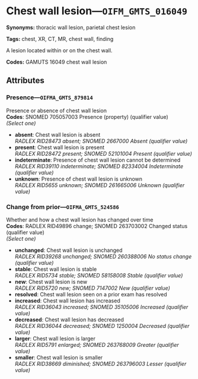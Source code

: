 # Chest wall lesion—`OIFM_GMTS_016049`

**Synonyms:** thoracic wall lesion, parietal chest lesion

**Tags:** chest, XR, CT, MR, chest wall, finding

A lesion located within or on the chest wall.

**Codes:** GAMUTS 16049 chest wall lesion

## Attributes

### Presence—`OIFMA_GMTS_879814`

Presence or absence of chest wall lesion  
**Codes**: SNOMED 705057003 Presence (property) (qualifier value)  
*(Select one)*

- **absent**: Chest wall lesion is absent  
_RADLEX RID28473 absent; SNOMED 2667000 Absent (qualifier value)_
- **present**: Chest wall lesion is present  
_RADLEX RID28472 present; SNOMED 52101004 Present (qualifier value)_
- **indeterminate**: Presence of chest wall lesion cannot be determined  
_RADLEX RID39110 indeterminate; SNOMED 82334004 Indeterminate (qualifier value)_
- **unknown**: Presence of chest wall lesion is unknown  
_RADLEX RID5655 unknown; SNOMED 261665006 Unknown (qualifier value)_

### Change from prior—`OIFMA_GMTS_524586`

Whether and how a chest wall lesion has changed over time  
**Codes**: RADLEX RID49896 change; SNOMED 263703002 Changed status (qualifier value)  
*(Select one)*

- **unchanged**: Chest wall lesion is unchanged  
_RADLEX RID39268 unchanged; SNOMED 260388006 No status change (qualifier value)_
- **stable**: Chest wall lesion is stable  
_RADLEX RID5734 stable; SNOMED 58158008 Stable (qualifier value)_
- **new**: Chest wall lesion is new  
_RADLEX RID5720 new; SNOMED 7147002 New (qualifier value)_
- **resolved**: Chest wall lesion seen on a prior exam has resolved  
- **increased**: Chest wall lesion has increased  
_RADLEX RID36043 increased; SNOMED 35105006 Increased (qualifier value)_
- **decreased**: Chest wall lesion has decreased  
_RADLEX RID36044 decreased; SNOMED 1250004 Decreased (qualifier value)_
- **larger**: Chest wall lesion is larger  
_RADLEX RID5791 enlarged; SNOMED 263768009 Greater (qualifier value)_
- **smaller**: Chest wall lesion is smaller  
_RADLEX RID38669 diminished; SNOMED 263796003 Lesser (qualifier value)_